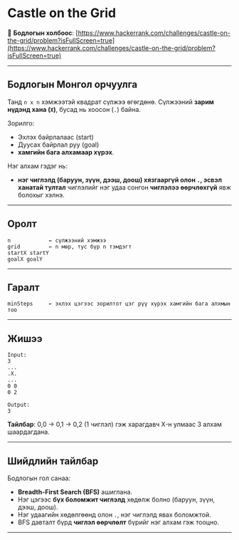 # Castle on the Grid

🔗 **Бодлогын холбоос**: [https://www.hackerrank.com/challenges/castle-on-the-grid/problem?isFullScreen=true](https://www.hackerrank.com/challenges/castle-on-the-grid/problem?isFullScreen=true)

---

## Бодлогын Монгол орчуулга

Танд `n x n` хэмжээтэй квадрат сүлжээ өгөгдөнө. Сүлжээний **зарим нүдэнд хана (`X`)**, бусад нь хоосон (`.`) байна.

Зорилго:
- Эхлэх байрлалаас (start)
- Дуусах байрлал руу (goal)
- **хамгийн бага алхамаар хүрэх**.

Нэг алхам гэдэг нь:
- **нэг чиглэлд (баруун, зүүн, дээш, доош) хязгааргүй олон `.`, эсвэл ханатай тултал** чиглэлийг нэг удаа сонгон **чиглэлээ өөрчлөхгүй** явж болохыг хэлнэ.

---

## Оролт

```
n            ← сүлжээний хэмжээ
grid         ← n мөр, тус бүр n тэмдэгт
startX startY
goalX goalY
```

---

## Гаралт

```
minSteps     ← эхлэх цэгээс зорилтот цэг рүү хүрэх хамгийн бага алхмын тоо
```

---

##  Жишээ

```text
Input:
3
...
.X.
...
0 0
0 2

Output:
3
```

**Тайлбар**: 0,0 → 0,1 → 0,2 (1 чиглэл) гэж харагдавч X-н улмаас 3 алхам шаардагдана.

---

## Шийдлийн тайлбар

Бодлогын гол санаа:
- **Breadth-First Search (BFS)** ашиглана.
- Нэг цэгээс **бүх боломжит чиглэлд** хөдөлж болно (баруун, зүүн, дээш, доош).
- Нэг удаагийн хөдөлгөөнд олон `.`, нэг чиглэлд явах боломжтой.
- BFS давталт бүрд **чиглэл өөрчлөлт** бүрийг нэг алхам гэж тооцно.

---

